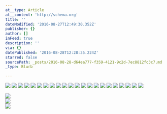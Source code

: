 ```yaml
---
at__type: Article
at__context: 'http://schema.org'
title: ''
dateModified: '2016-08-27T12:49:30.352Z'
publisher: {}
author: []
inFeed: true
description: ''
via: {}
datePublished: '2016-08-28T12:28:35.224Z'
starred: false
sourcePath: _posts/2016-08-28-d64ea777-f359-4121-9c2d-7ec8812fc3c7.md
_type: Blurb

---
```

![](https://the-grid-user-content.s3-us-west-2.amazonaws.com/bfeeed4d-3c94-431b-908e-a109f9c819d7.jpg)
![](https://the-grid-user-content.s3-us-west-2.amazonaws.com/703b3e74-5ed1-4dee-a3cd-3941a5792ac9.jpg)
![](https://the-grid-user-content.s3-us-west-2.amazonaws.com/5f1ea752-2d11-4a03-97af-e2da1ebcb9c4.jpg)
![](https://the-grid-user-content.s3-us-west-2.amazonaws.com/02e5788c-cadc-4ba5-9cb2-fcf282b5afe1.jpg)
![](https://the-grid-user-content.s3-us-west-2.amazonaws.com/0b2dd6a5-f81f-435c-ae40-62c969f80b5a.jpg)
![](https://the-grid-user-content.s3-us-west-2.amazonaws.com/3de0cae7-8d9d-42ed-ac3b-eb8c36329635.jpg)
![](https://the-grid-user-content.s3-us-west-2.amazonaws.com/c8a50eb0-e48e-464a-b02f-5fe471a53e6b.jpg)
![](https://the-grid-user-content.s3-us-west-2.amazonaws.com/2fc91310-2e64-4fce-84cc-9510b70361b0.jpg)
![](https://the-grid-user-content.s3-us-west-2.amazonaws.com/6b63a5e9-5fd7-48ce-b48f-b9ba6801387d.jpg)
![](https://the-grid-user-content.s3-us-west-2.amazonaws.com/585b9a69-ba7d-4b40-9fd9-dc986ffc0794.jpg)
![](https://the-grid-user-content.s3-us-west-2.amazonaws.com/10b05ee2-80bc-4891-b683-c391edabcfcf.jpg)
![](https://the-grid-user-content.s3-us-west-2.amazonaws.com/6dde2687-091c-43d6-a27f-9e93c1c0be54.jpg)
![](https://the-grid-user-content.s3-us-west-2.amazonaws.com/9fe0575c-a33b-4238-9280-4d2b7fa117e4.jpg)
![](https://the-grid-user-content.s3-us-west-2.amazonaws.com/e42b140a-acec-4edb-8360-d610fae0ab1b.jpg)
![](https://the-grid-user-content.s3-us-west-2.amazonaws.com/1db1acbb-1fc7-4c3b-b6ac-22221ec6e9db.jpg)
![](https://the-grid-user-content.s3-us-west-2.amazonaws.com/5b0f66b0-59dc-42c2-ac31-f22be3e39fac.jpg)
![](https://the-grid-user-content.s3-us-west-2.amazonaws.com/473ab6f9-03ab-4773-9dbe-1b0b4ffff415.jpg)
![](https://the-grid-user-content.s3-us-west-2.amazonaws.com/d27861db-5a1c-444b-bc6b-3b3dc690438b.jpg)
![](https://the-grid-user-content.s3-us-west-2.amazonaws.com/34b3bb12-a3dc-4d85-8a1b-3b2df1bfcaf7.jpg)
![](https://the-grid-user-content.s3-us-west-2.amazonaws.com/0483b540-9b04-4e58-a736-d327a866e2ed.jpg)
![](https://the-grid-user-content.s3-us-west-2.amazonaws.com/b6b0bdf5-84e5-4755-85a8-dd4b1471d87c.jpg)
![](https://the-grid-user-content.s3-us-west-2.amazonaws.com/669b2793-ba06-4950-a84f-3b9a0c264fa6.jpg)

<article style=""><img src="https://the-grid-user-content.s3-us-west-2.amazonaws.com/1e1eb468-fa8d-4a5c-8cd7-4a4c986307c5.jpg" /></article>

<article style=""><img src="https://the-grid-user-content.s3-us-west-2.amazonaws.com/5f8d3bbf-61d2-4b2e-9486-13cd19a0356a.jpg" /></article>

<article style=""><img src="https://the-grid-user-content.s3-us-west-2.amazonaws.com/9ca323f6-d947-4b9b-8a84-6ce9e810477b.jpg" /></article>
